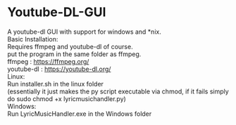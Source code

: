 # Youtube-DL-GUI
A youtube-dl GUI with support for windows and *nix.<br>
Basic Installation:<br>
Requires ffmpeg and youtube-dl of course.<br>
put the program in the same folder as ffmpeg.<br>
ffmpeg : https://ffmpeg.org/<br>
youtube-dl : https://youtube-dl.org/<br>
  Linux:<br>
  Run installer.sh in the linux folder<br>
  (essentially it just makes the py script executable via chmod, if it fails simply do sudo chmod +x lyricmusichandler.py)<br>
  Windows:<br>
  Run LyricMusicHandler.exe in the Windows folder<br>
